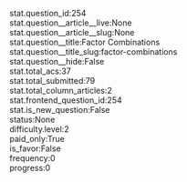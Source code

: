 stat.question_id:254  
stat.question__article__live:None  
stat.question__article__slug:None  
stat.question__title:Factor Combinations  
stat.question__title_slug:factor-combinations  
stat.question__hide:False  
stat.total_acs:37  
stat.total_submitted:79  
stat.total_column_articles:2  
stat.frontend_question_id:254  
stat.is_new_question:False  
status:None  
difficulty.level:2  
paid_only:True  
is_favor:False  
frequency:0  
progress:0  
